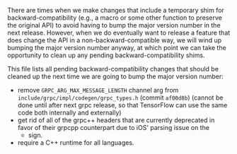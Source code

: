 There are times when we make changes that include a temporary shim for
backward-compatibility (e.g., a macro or some other function to preserve
the original API) to avoid having to bump the major version number in
the next release.  However, when we do eventually want to release a
feature that does change the API in a non-backward-compatible way, we
will wind up bumping the major version number anyway, at which point we
can take the opportunity to clean up any pending backward-compatibility
shims.

This file lists all pending backward-compatibility changes that should
be cleaned up the next time we are going to bump the major version
number:

- remove `GRPC_ARG_MAX_MESSAGE_LENGTH` channel arg from
  `include/grpc/impl/codegen/grpc_types.h` (commit `af00d8b`)
  (cannot be done until after next grpc release, so that TensorFlow can
  use the same code both internally and externally)
- get rid of all of the grpc++ headers that are currently deprecated
  in favor of their grpcpp counterpart due to iOS' parsing issue on the
  + sign.
- require a C++ runtime for all languages.
